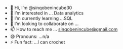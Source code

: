 - 👋 Hi, I’m @sinqobenincube30
- 👀 I’m interested in ... Data analytics 
- 🌱 I’m currently learning ...SQL
- 💞️ I’m looking to collaborate on ...
- 📫 How to reach me ... sinqobenincube@gmail.com 
- 😄 Pronouns: ...n/a
- ⚡ Fun fact: ...l can crochet 

<!---
sinqobenincube30/sinqobenincube30 is a ✨ special ✨ repository because its `README.md` (this file) appears on your GitHub profile.
You can click the Preview link to take a look at your changes.
--->
